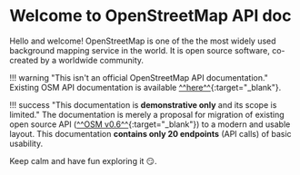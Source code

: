 # Welcome to OpenStreetMap API doc

Hello and welcome! OpenStreetMap is one of the the most widely used background mapping service in the world. It is open source software, co-created by a worldwide community.

!!! warning "This isn't an official OpenStreetMap API documentation."
    Existing OSM API documentation is available [^^here^^](https://wiki.openstreetmap.org/wiki/API){:target="_blank"}.

!!! success "This documentation is **demonstrative only** and its scope is limited."
    The documentation is merely a proposal for migration of existing open source API ([^^OSM v0.6^^](https://wiki.openstreetmap.org/wiki/API_v0.6){:target="_blank"}) to a modern and usable layout. This documentation **contains only 20 endpoints** (API calls) of basic usability.
<!--uaktualnić liczbę endpointów przed deployem --->
Keep calm and have fun exploring it :smirk:.